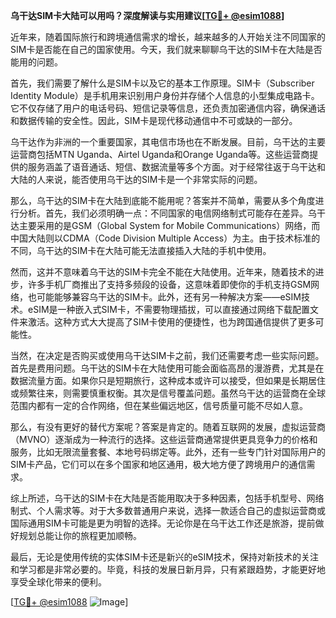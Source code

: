 **乌干达SIM卡大陆可以用吗？深度解读与实用建议[[TG💪+ @esim1088](https://t.me/s/esim1088)]**

近年来，随着国际旅行和跨境通信需求的增长，越来越多的人开始关注不同国家的SIM卡是否能在自己的国家使用。今天，我们就来聊聊乌干达的SIM卡在大陆是否能用的问题。

首先，我们需要了解什么是SIM卡以及它的基本工作原理。SIM卡（Subscriber Identity Module）是手机用来识别用户身份并存储个人信息的小型集成电路卡。它不仅存储了用户的电话号码、短信记录等信息，还负责加密通信内容，确保通话和数据传输的安全性。因此，SIM卡是现代移动通信中不可或缺的一部分。

乌干达作为非洲的一个重要国家，其电信市场也在不断发展。目前，乌干达的主要运营商包括MTN Uganda、Airtel Uganda和Orange Uganda等。这些运营商提供的服务涵盖了语音通话、短信、数据流量等多个方面。对于经常往返于乌干达和大陆的人来说，能否使用乌干达的SIM卡是一个非常实际的问题。

那么，乌干达的SIM卡在大陆到底能不能用呢？答案并不简单，需要从多个角度进行分析。首先，我们必须明确一点：不同国家的电信网络制式可能存在差异。乌干达主要采用的是GSM（Global System for Mobile Communications）网络，而中国大陆则以CDMA（Code Division Multiple Access）为主。由于技术标准的不同，乌干达的SIM卡在大陆可能无法直接插入大陆的手机中使用。

然而，这并不意味着乌干达的SIM卡完全不能在大陆使用。近年来，随着技术的进步，许多手机厂商推出了支持多频段的设备，这意味着即使你的手机支持GSM网络，也可能能够兼容乌干达的SIM卡。此外，还有另一种解决方案——eSIM技术。eSIM是一种嵌入式SIM卡，不需要物理插拔，可以直接通过网络下载配置文件来激活。这种方式大大提高了SIM卡使用的便捷性，也为跨国通信提供了更多可能性。

当然，在决定是否购买或使用乌干达SIM卡之前，我们还需要考虑一些实际问题。首先是费用问题。乌干达的SIM卡在大陆使用可能会面临高昂的漫游费，尤其是在数据流量方面。如果你只是短期旅行，这种成本或许可以接受，但如果是长期居住或频繁往来，则需要慎重权衡。其次是信号覆盖问题。虽然乌干达的运营商在全球范围内都有一定的合作网络，但在某些偏远地区，信号质量可能不尽如人意。

那么，有没有更好的替代方案呢？答案是肯定的。随着互联网的发展，虚拟运营商（MVNO）逐渐成为一种流行的选择。这些运营商通常提供更具竞争力的价格和服务，比如无限流量套餐、本地号码绑定等。此外，还有一些专门针对国际用户的SIM卡产品，它们可以在多个国家和地区通用，极大地方便了跨境用户的通信需求。

综上所述，乌干达的SIM卡在大陆是否能用取决于多种因素，包括手机型号、网络制式、个人需求等。对于大多数普通用户来说，选择一款适合自己的虚拟运营商或国际通用SIM卡可能是更为明智的选择。无论你是在乌干达工作还是旅游，提前做好规划总能让你的旅程更加顺畅。

最后，无论是使用传统的实体SIM卡还是新兴的eSIM技术，保持对新技术的关注和学习都是非常必要的。毕竟，科技的发展日新月异，只有紧跟趋势，才能更好地享受全球化带来的便利。

[[TG💪+ @esim1088](https://t.me/s/esim1088) ![Image](https://i.postimg.cc/4NQfJmqS/Snipaste-2025-05-13-00-14-12.png)]
